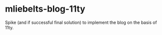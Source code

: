 # mliebelts-blog-11ty
Spike (and if successful final solution) to implement the blog on the basis of 11ty.
